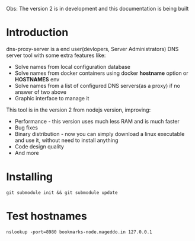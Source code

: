 Obs: The version 2 is in development and this documentation is being built

# Introduction
dns-proxy-server is a end user(devlopers, Server Administrators) DNS server tool with some extra features like:

* Solve names from local configuration database
* Solve names from docker containers using docker **hostname** option or **HOSTNAMES** env
* Solve names from a list of configured DNS servers(as a proxy) if no answer of two above
* Graphic interface to manage it


This tool is in the version 2 from nodejs version, improving:
* Performance - this version uses much less RAM and is much faster
* Bug fixes
* Binary distribution - now you can simply download a linux executable and use it, without need to install anything
* Code design quality
* And more

# Installing

	git submodule init && git submodule update



# Test hostnames

	nslookup -port=8980 bookmarks-node.mageddo.in 127.0.0.1